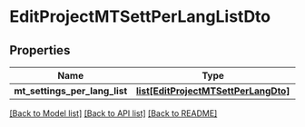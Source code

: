 # EditProjectMTSettPerLangListDto

## Properties
Name | Type | Description | Notes
------------ | ------------- | ------------- | -------------
**mt_settings_per_lang_list** | [**list[EditProjectMTSettPerLangDto]**](EditProjectMTSettPerLangDto.md) |  | [optional] 

[[Back to Model list]](../README.md#documentation-for-models) [[Back to API list]](../README.md#documentation-for-api-endpoints) [[Back to README]](../README.md)


